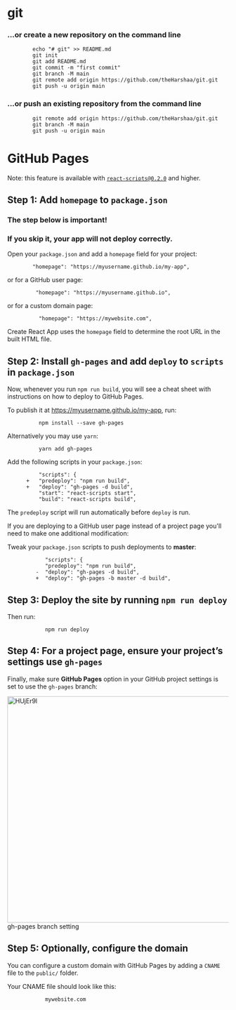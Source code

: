 # git

### …or create a new repository on the command line<br>
   
   
            echo "# git" >> README.md
            git init
            git add README.md
            git commit -m "first commit"
            git branch -M main
            git remote add origin https://github.com/theHarshaa/git.git
            git push -u origin main
    
### …or push an existing repository from the command line<br>
    
    
            git remote add origin https://github.com/theHarshaa/git.git
            git branch -M main
            git push -u origin main
 
# GitHub Pages
Note: this feature is available with <code>react-scripts@0.2.0</code> and higher.

## Step 1: Add <code>homepage</code> to <code>package.json</code>
### The step below is important!

### If you skip it, your app will not deploy correctly.

Open your <code>package.json</code> and add a <code>homepage</code> field for your project:

            "homepage": "https://myusername.github.io/my-app",
or for a GitHub user page:

             "homepage": "https://myusername.github.io",
or for a custom domain page:

              "homepage": "https://mywebsite.com",
Create React App uses the <code>homepage</code> field to determine the root URL in the built HTML file.

## Step 2: Install <code>gh-pages</code> and add <code>deploy</code> to <code>scripts</code> in <code>package.json</code>
Now, whenever you run <code>npm run build</code>, you will see a cheat sheet with instructions on how to deploy to GitHub Pages.

To publish it at https://myusername.github.io/my-app, run:

              npm install --save gh-pages
Alternatively you may use <code>yarn</code>:

              yarn add gh-pages
Add the following scripts in your <code>package.json</code>:

              "scripts": {
          +   "predeploy": "npm run build",
          +   "deploy": "gh-pages -d build",
              "start": "react-scripts start",
              "build": "react-scripts build",
The <code>predeploy</code> script will run automatically before <code>deploy</code> is run.

If you are deploying to a GitHub user page instead of a project page you'll need to make one additional modification:

Tweak your <code>package.json</code> scripts to push deployments to <strong>master</strong>:
              
                "scripts": {
                "predeploy": "npm run build",
             -  "deploy": "gh-pages -d build",
             +  "deploy": "gh-pages -b master -d build",
## Step 3: Deploy the site by running <code>npm run deploy</code>
Then run:

                npm run deploy
## Step 4: For a project page, ensure your project’s settings use <code>gh-pages</code>
Finally, make sure <strong>GitHub Pages</strong> option in your GitHub project settings is set to use the <code>gh-pages</code> branch:


<img width="516" alt="HUjEr9l" src="https://user-images.githubusercontent.com/124580382/236830307-be7c1784-fe98-40f5-b766-74f2a6110203.png">
gh-pages branch setting<br>

## Step 5: Optionally, configure the domain
You can configure a custom domain with GitHub Pages by adding a <code>CNAME</code> file to the <code>public/</code> folder.

Your CNAME file should look like this:

                mywebsite.com
